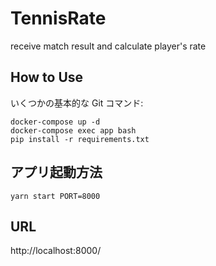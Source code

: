 # TennisRate
receive match result and calculate player's rate

## How to Use
いくつかの基本的な Git コマンド:
```
docker-compose up -d 
docker-compose exec app bash
pip install -r requirements.txt
```

## アプリ起動方法
```
yarn start PORT=8000
```

## URL
http://localhost:8000/ 



